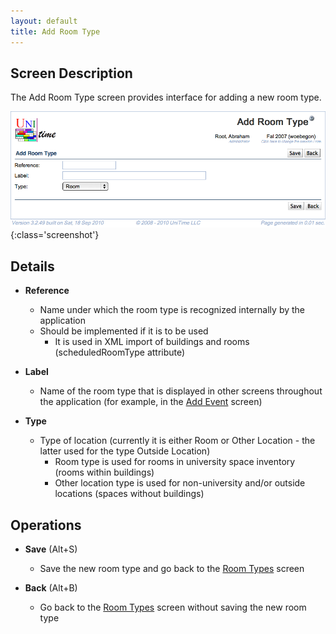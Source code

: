 ```yaml
---
layout: default
title: Add Room Type
---
```



## Screen Description

The Add Room Type screen provides interface for adding a new room type.

![Add Room Type](images/add-room-type-1.png){:class='screenshot'}

## Details

* **Reference**
	* Name under which the room type is recognized internally by the application
	* Should be implemented if it is to be used
		* It is used in XML import of buildings and rooms (scheduledRoomType attribute)

* **Label**
	* Name of the room type that is displayed in other screens throughout the application (for example, in the [Add Event](add-event) screen)

* **Type**
	* Type of location (currently it is either Room or Other Location - the latter used for the type Outside Location)
		* Room type is used for rooms in university space inventory (rooms within buildings)
		* Other location type is used for non-university and/or outside locations (spaces without buildings)

## Operations

* **Save** (Alt+S)
	* Save the new room type and go back to the [Room Types](room-types) screen

* **Back** (Alt+B)
	* Go back to the [Room Types](room-types) screen without saving the new room type
